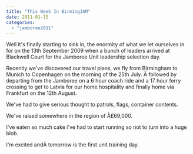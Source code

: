 ```yaml
---
title: "This Week In BirmingJAM"
date: 2011-01-15
categories: 
  - "jamboree2011"
---
```


Well it's finally starting to sink in, the enormity of what we let ourselves in for on the 13th September 2009 when a bunch of leaders arrived at Blackwell Court for the Jamboree Unit leadership selection day.

Recently we've discovered our travel plans, we fly from Birmingham to Munich to Copenhagen on the morning of the 25th July. Â followed by departing from the Jamboree on a 6 hour coach ride and a 17 hour ferry crossing to get to Latvia for our home hospitality and finally home via Frankfurt on the 12th August.

We've had to give serious thought to patrols, flags, container contents.

We've raised somewhere in the region of Â£69,000.

I've eaten so much cake i've had to start running so not to turn into a huge blob.

I'm excited andÂ tomorrow is the first unit training day.
